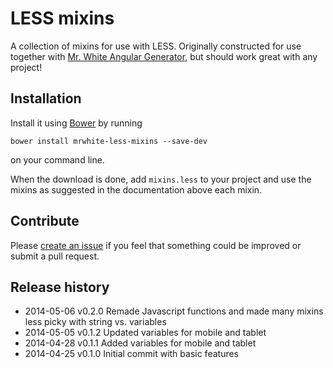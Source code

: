 LESS mixins
===========

A collection of mixins for use with LESS. Originally constructed for use together with [Mr. White Angular Generator](https://github.com/Iteam1337/generator-mrwhite), but should work great with any project!

## Installation
Install it using [Bower](http://bower.io) by running

    bower install mrwhite-less-mixins --save-dev

on your command line.

When the download is done, add `mixins.less` to your project and use the mixins as suggested in the documentation above each mixin.

## Contribute
Please [create an issue](https://github.com/believer/mrwhite-less-mixins/issues) if you feel that something could be improved or submit a pull request.

## Release history
* 2014-05-06   v0.2.0   Remade Javascript functions and made many mixins less picky with string vs. variables
* 2014-05-05   v0.1.2   Updated variables for mobile and tablet
* 2014-04-28   v0.1.1   Added variables for mobile and tablet
* 2014-04-25   v0.1.0   Initial commit with basic features


